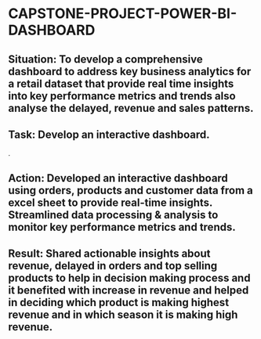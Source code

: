 # CAPSTONE-PROJECT-POWER-BI-DASHBOARD
## Situation: To develop a comprehensive dashboard to address key business analytics for a retail dataset that provide real time insights into key performance metrics and trends also analyse the delayed, revenue and sales patterns.

## Task: Develop an interactive dashboard.
.
## Action: Developed an interactive dashboard using orders, products and customer data from a excel sheet to provide real-time insights. Streamlined data processing & analysis to monitor key performance metrics and trends.

## Result: Shared actionable insights about revenue, delayed in orders and top selling products to help in decision making process and it benefited with increase in revenue and helped in deciding which product is making highest revenue and in which season it is making high revenue.

